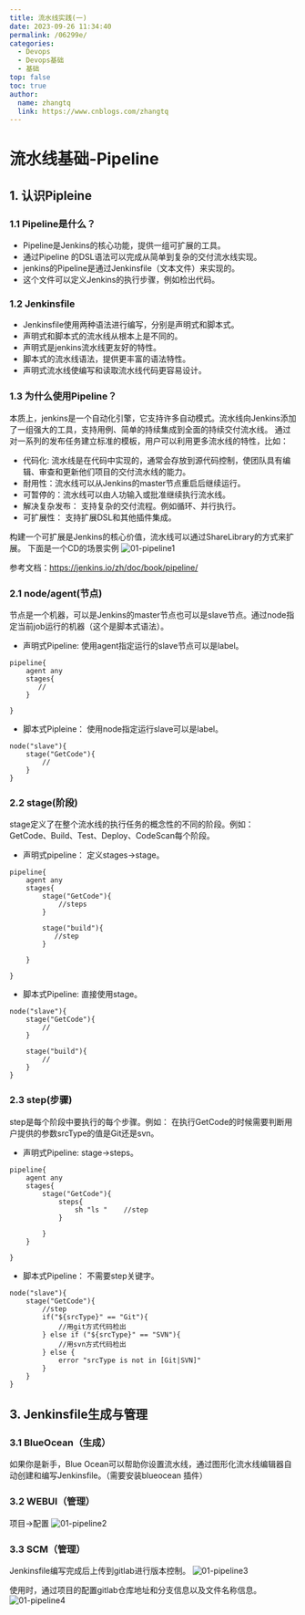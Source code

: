 ```yaml
---
title: 流水线实践(一)
date: 2023-09-26 11:34:40
permalink: /06299e/
categories: 
  - Devops
  - Devops基础
  - 基础
top: false
toc: true
author: 
  name: zhangtq
  link: https://www.cnblogs.com/zhangtq
---
```

# 流水线基础-Pipeline
## 1. 认识Pipleine

### 1.1 Pipeline是什么？

- Pipeline是Jenkins的核心功能，提供一组可扩展的工具。
- 通过Pipeline 的DSL语法可以完成从简单到复杂的交付流水线实现。
- jenkins的Pipeline是通过Jenkinsfile（文本文件）来实现的。
- 这个文件可以定义Jenkins的执行步骤，例如检出代码。

### 1.2 Jenkinsfile

- Jenkinsfile使用两种语法进行编写，分别是声明式和脚本式。
- 声明式和脚本式的流水线从根本上是不同的。
- 声明式是jenkins流水线更友好的特性。
- 脚本式的流水线语法，提供更丰富的语法特性。
- 声明式流水线使编写和读取流水线代码更容易设计。


### 1.3 为什么使用Pipeline？

本质上，jenkins是一个自动化引擎，它支持许多自动模式。流水线向Jenkins添加了一组强大的工具，支持用例、简单的持续集成到全面的持续交付流水线。
通过对一系列的发布任务建立标准的模板，用户可以利用更多流水线的特性，比如：

- 代码化: 流水线是在代码中实现的，通常会存放到源代码控制，使团队具有编辑、审查和更新他们项目的交付流水线的能力。
- 耐用性：流水线可以从Jenkins的master节点重启后继续运行。
- 可暂停的：流水线可以由人功输入或批准继续执行流水线。
- 解决复杂发布： 支持复杂的交付流程。例如循环、并行执行。
- 可扩展性： 支持扩展DSL和其他插件集成。 

构建一个可扩展是Jenkins的核心价值，流水线可以通过ShareLibrary的方式来扩展。
下面是一个CD的场景实例
![01-pipeline1](https://zhangtq-blog.oss-cn-hangzhou.aliyuncs.com/content_picture/01-pipeline1.png)

参考文档：https://jenkins.io/zh/doc/book/pipeline/ 
### 2.1 node/agent(节点)
节点是一个机器，可以是Jenkins的master节点也可以是slave节点。通过node指定当前job运行的机器（这个是脚本式语法）。

- 声明式Pipeline: 使用agent指定运行的slave节点可以是label。

```
pipeline{
    agent any
    stages{
       //    
    }

}

```

- 脚本式Pipleine： 使用node指定运行slave可以是label。

```
node("slave"){
    stage("GetCode"){
        //
    }
}
```

### 2.2 stage(阶段)
stage定义了在整个流水线的执行任务的概念性的不同的阶段。例如： GetCode、Build、Test、Deploy、CodeScan每个阶段。

- 声明式pipeline： 定义stages->stage。

```
pipeline{
    agent any
    stages{
        stage("GetCode"){
            //steps  
        }
        
        stage("build"){
           //step
        }
    
    }

}

```

- 脚本式Pipeline: 直接使用stage。

```
node("slave"){
    stage("GetCode"){
        //
    }
    
    stage("build"){
        //
    }
}

```

### 2.3 step(步骤)
step是每个阶段中要执行的每个步骤。例如： 在执行GetCode的时候需要判断用户提供的参数srcType的值是Git还是svn。

- 声明式Pipeline: stage->steps。

```
pipeline{
    agent any
    stages{
        stage("GetCode"){
            steps{ 
                sh "ls "    //step
            }
        
        }    
    }

}

```

- 脚本式Pipeline： 不需要step关键字。

```
node("slave"){
    stage("GetCode"){
        //step
        if("${srcType}" == "Git"){
            //用git方式代码检出
        } else if ("${srcType}" == "SVN"){
            //用svn方式代码检出
        } else {
            error "srcType is not in [Git|SVN]"
        }
    }
}

```

## 3. Jenkinsfile生成与管理
### 3.1 BlueOcean（生成）
如果你是新手，Blue Ocean可以帮助你设置流水线，通过图形化流水线编辑器自动创建和编写Jenkinsfile。（需要安装blueocean 插件）


### 3.2 WEBUI（管理）
项目->配置
![01-pipeline2](https://zhangtq-blog.oss-cn-hangzhou.aliyuncs.com/content_picture/01-pipeline2.png)


### 3.3 SCM（管理）
Jenkinsfile编写完成后上传到gitlab进行版本控制。
![01-pipeline3](https://zhangtq-blog.oss-cn-hangzhou.aliyuncs.com/content_picture/01-pipeline3.png)

使用时，通过项目的配置gitlab仓库地址和分支信息以及文件名称信息。
![01-pipeline4](https://zhangtq-blog.oss-cn-hangzhou.aliyuncs.com/content_picture/01-pipeline4.png)



